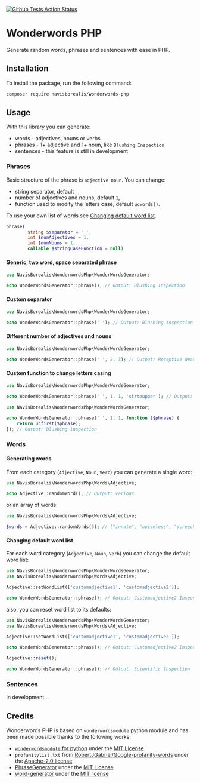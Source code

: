 [![Github Tests Action Status](https://github.com/navisborealis/wonderwords-php/actions/workflows/unit-tests.yml/badge.svg)](https://github.com/navisborealis/wonderwords-php/actions/workflows/unit-tests.yml)

# Wonderwords PHP

Generate random words, phrases and sentences with ease in PHP.

## Installation

To install the package, run the following command:
```bash 
composer require navisborealis/wonderwords-php
```

## Usage

With this library you can generate:
- words - adjectives, nouns or verbs
- phrases - 1+ adjective and 1+ noun, like `Blushing Inspection`
- sentences - this feature is still in development

### Phrases

Basic structure of the phrase is `adjective noun`. You can change:
- string separator, default ` `,
- number of adjectives and nouns, default `1`,
- function used to modify the letters case, default `ucwords()`.

To use your own list of words see [Changing default word list](#changing-default-word-list).

```php
phrase(
        string $separator = ' ',
        int $numAdjectives = 1,
        int $numNouns = 1,
        callable $stringCaseFunction = null)
```

#### Generic, two word, space separated phrase 

```php
use NavisBorealis\WonderwordsPhp\WonderWordsGenerator;

echo WonderWordsGenerator::phrase(); // Output: Blushing Inspection
```

#### Custom separator

```php
use NavisBorealis\WonderwordsPhp\WonderWordsGenerator;

echo WonderWordsGenerator::phrase('-'); // Output: Blushing-Inspection
```

#### Different number of adjectives and nouns

```php
use NavisBorealis\WonderwordsPhp\WonderWordsGenerator;

echo WonderWordsGenerator::phrase(' ', 2, 3); // Output: Receptive Weary Disease Motive Vegetarian
```

#### Custom function to change letters casing

```php
use NavisBorealis\WonderwordsPhp\WonderWordsGenerator;

echo WonderWordsGenerator::phrase(' ', 1, 1, 'strtoupper'); // Output: BLUSHING INSPECTION
```

```php
use NavisBorealis\WonderwordsPhp\WonderWordsGenerator;

echo WonderWordsGenerator::phrase(' ', 1, 1, function ($phrase) {
    return ucfirst($phrase);
}); // Output: Blushing inspection
```

### Words

#### Generating words

From each category (`Adjective`, `Noun`, `Verb`) you can generate a single word:

```php
use NavisBorealis\WonderwordsPhp\Words\Adjective;

echo Adjective::randomWord(); // Output: various
```

or an array of words:

```php
use NavisBorealis\WonderwordsPhp\Words\Adjective;

$words = Adjective::randomWords(5); // ["innate", "noiseless", "screeching", "sloppy", "squeamish"]
```

#### Changing default word list

For each word category (`Adjective`, `Noun`, `Verb`) you can change the default word list:

```php
use NavisBorealis\WonderwordsPhp\WonderWordsGenerator;
use NavisBorealis\WonderwordsPhp\Words\Adjective;

Adjective::setWordList(['customadjective1', 'customadjective2']);

echo WonderWordsGenerator::phrase(); // Output: Customadjective2 Inspection
```
also, you can reset word list to its defaults:

```php
use NavisBorealis\WonderwordsPhp\WonderWordsGenerator;
use NavisBorealis\WonderwordsPhp\Words\Adjective;

Adjective::setWordList(['customadjective1', 'customadjective2']);

echo WonderWordsGenerator::phrase(); // Output: Customadjective2 Inspection

Adjective::reset();

echo WonderWordsGenerator::phrase(); // Output: Scientific Inspection
```


### Sentences

In development...

## Credits

Wonderwords PHP is based on `wonderwordsmodule` python module and has been made possible thanks to the following works:

- [`wonderwordsmodule` for python](https://github.com/mrmaxguns/wonderwordsmodule) under
  the [MIT License](https://github.com/mrmaxguns/wonderwordsmodule/blob/master/LICENSE)
- `profanitylist.txt` from
  [RobertJGabriel/Google-profanity-words](https://github.com/RobertJGabriel/Google-profanity-words)
  under the
  [Apache-2.0 license](https://github.com/RobertJGabriel/Google-profanity-words/blob/master/LICENSE)
- [PhraseGenerator](https://github.com/samuelwilliams/PhraseGenerator) under
  the [MIT License](https://github.com/samuelwilliams/PhraseGenerator/blob/master/LICENSE)
- [word-generator](https://github.com/claudiodekker/word-generator/) under
  the [MIT license](https://github.com/claudiodekker/word-generator/blob/master/LICENSE.md)